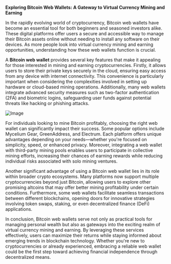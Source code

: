 **Exploring Bitcoin Web Wallets: A Gateway to Virtual Currency Mining and Earning**

In the rapidly evolving world of cryptocurrency, Bitcoin web wallets have become an essential tool for both beginners and seasoned investors alike. These digital platforms offer users a secure and accessible way to manage their Bitcoin assets online without needing to install any software on their devices. As more people look into virtual currency mining and earning opportunities, understanding how these web wallets function is crucial.

A **Bitcoin web wallet** provides several key features that make it appealing for those interested in mining and earning cryptocurrencies. Firstly, it allows users to store their private keys securely in the cloud, ensuring easy access from any device with internet connectivity. This convenience is particularly important when considering the complexities involved in setting up hardware or cloud-based mining operations. Additionally, many web wallets integrate advanced security measures such as two-factor authentication (2FA) and biometric logins, safeguarding user funds against potential threats like hacking or phishing attacks.

![Image](https://github.com/user-attachments/assets/b8266eee-691e-4ee1-99ef-bfa10d234fd4)

For individuals looking to mine Bitcoin profitably, choosing the right web wallet can significantly impact their success. Some popular options include Mycelium Gear, GreenAddress, and Electrum. Each platform offers unique advantages depending on your needs—whether you're focused on simplicity, speed, or enhanced privacy. Moreover, integrating a web wallet with third-party mining pools enables users to participate in collective mining efforts, increasing their chances of earning rewards while reducing individual risks associated with solo mining ventures.

Another significant advantage of using a Bitcoin web wallet lies in its role within broader crypto ecosystems. Many platforms now support multiple cryptocurrencies beyond just Bitcoin, allowing users to explore other promising altcoins that may offer better mining profitability under certain conditions. Furthermore, some web wallets facilitate seamless transactions between different blockchains, opening doors for innovative strategies involving token swaps, staking, or even decentralized finance (DeFi) applications.

In conclusion, Bitcoin web wallets serve not only as practical tools for managing personal wealth but also as gateways into the exciting realm of virtual currency mining and earning. By leveraging these services effectively, users can maximize their returns while staying informed about emerging trends in blockchain technology. Whether you're new to cryptocurrencies or already experienced, embracing a reliable web wallet could be the first step toward achieving financial independence through decentralized means.